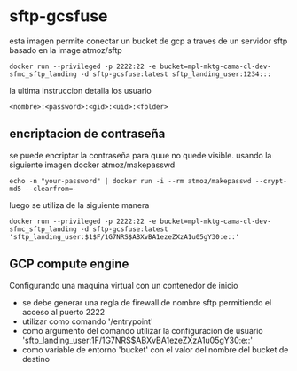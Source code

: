 # sftp-gcsfuse

esta imagen permite conectar un bucket de gcp a traves de un servidor sftp basado en la image atmoz/sftp

    docker run --privileged -p 2222:22 -e bucket=mpl-mktg-cama-cl-dev-sfmc_sftp_landing -d sftp-gcsfuse:latest sftp_landing_user:1234:::

la ultima instruccion detalla los usuario 

    <nombre>:<password>:<gid>:<uid>:<folder>

## encriptacion de contraseña
se puede encriptar la contraseña para quue no quede visible. usando la siguiente imagen docker atmoz/makepasswd

    echo -n "your-password" | docker run -i --rm atmoz/makepasswd --crypt-md5 --clearfrom=-

luego se utiliza de la siguiente manera

    docker run --privileged -p 2222:22 -e bucket=mpl-mktg-cama-cl-dev-sfmc_sftp_landing -d sftp-gcsfuse:latest 'sftp_landing_user:$1$F/1G7NRS$ABXvBA1ezeZXzA1u05gY30:e::'

## GCP compute engine

Configurando una maquina virtual con un contenedor de inicio

- se debe generar una regla de firewall de nombre sftp permitiendo el acceso al puerto 2222
- utilizar como comando '/entrypoint'
- como argumento del comando utilizar la configuracion de usuario 'sftp_landing_user:$1$F/1G7NRS$ABXvBA1ezeZXzA1u05gY30:e::'
- como variable de entorno 'bucket' con el valor del nombre del bucket de destino

